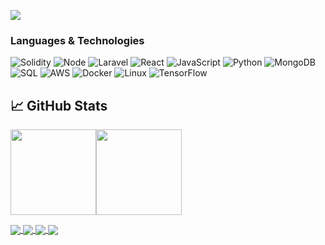 [![](https://www.jmmnews.com/wp-content/uploads/2015/11/lightpoint-network-banner-1140x410.jpg)]()<!-- If you want the template for my gif, email me! -->

### Languages & Technologies

![Solidity](https://img.shields.io/badge/-Solidity-000?&logo=Solidity)
![Node](https://img.shields.io/badge/-Node-000?&logo=Node.Js)
![Laravel](https://img.shields.io/badge/-Laravel-000?&logo=LARAVEL)
![React](https://img.shields.io/badge/-React-000?&logo=React)
![JavaScript](https://img.shields.io/badge/-JavaScript-000?&logo=JavaScript)
![Python](https://img.shields.io/badge/-Python-000?&logo=Python)
![MongoDB](https://img.shields.io/badge/-SQL-000?&logo=MySQL)
![SQL](https://img.shields.io/badge/-MongoDB-000?&logo=MongoDB)
![AWS](https://img.shields.io/badge/-AWS-000?&logo=Amazon-AWS&logoColor=F90)
![Docker](https://img.shields.io/badge/-Docker-000?&logo=Docker)
![Linux](https://img.shields.io/badge/-Linux-000?&logo=Linux)
![TensorFlow](https://img.shields.io/badge/-TensorFlow-000?&logo=TensorFlow)



## &#x1f4c8; GitHub Stats

<img height="137px" src="https://github-readme-stats.vercel.app/api?username=rodrigogk87&hide_title=true&hide_border=true&show_icons=true&include_all_commits=true&count_private=true&line_height=21&text_color=000&icon_color=000&bg_color=0,ea6161,ffc64d,fffc4d,52fa5a&theme=graywhite" /><!-- wi*quL3fcV --><img height="137px" src="https://github-readme-stats.vercel.app/api/top-langs/?username=rodrigogk87&hide=html&hide_title=true&hide_border=true&count_private=false&layout=compact&langs_count=6,Redventures-Movie-Quotes&text_color=000&icon_color=fff&bg_color=0,52fa5a,4dfcff,c64dff&theme=graywhite" />


<a href="https://github.com/rodrigogk87">
  <img align="center" src="https://github-readme-stats.vercel.app/api/pin/?username=rodrigogk87&repo=orbs&title_color=ffffff&text_color=c9cacc&icon_color=2bbc8a&bg_color=1d1f21" />
</a>
<a href="https://github.com/rodrigogk87">
  <img align="center" src="https://github-readme-stats.vercel.app/api/pin/?username=rodrigogk87&repo=UpgradablesContracts&title_color=ffffff&text_color=c9cacc&icon_color=2bbc8a&bg_color=1d1f21" />
</a>    
<a href="https://github.com/rodrigogk87">
  <img align="center" src="https://github-readme-stats.vercel.app/api/pin/?username=rodrigogk87&repo=TradingBot_Freqtrade&title_color=ffffff&text_color=c9cacc&icon_color=2bbc8a&bg_color=1d1f21" />
</a>    
<a href="https://github.com/rodrigogk87">
  <img align="center" src="https://github-readme-stats.vercel.app/api/pin/?username=rodrigogk87&repo=Simple-Dex-Solidity&title_color=ffffff&text_color=c9cacc&icon_color=2bbc8a&bg_color=1d1f21" />
</a>    
